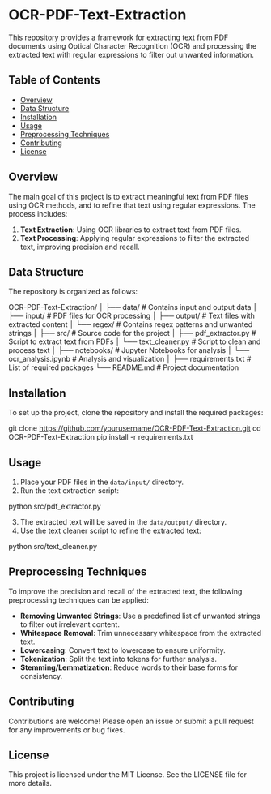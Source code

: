 # OCR-PDF-Text-Extraction

This repository provides a framework for extracting text from PDF documents using Optical Character Recognition (OCR) and processing the extracted text with regular expressions to filter out unwanted information.

## Table of Contents
- [Overview](#overview)
- [Data Structure](#data-structure)
- [Installation](#installation)
- [Usage](#usage)
- [Preprocessing Techniques](#preprocessing-techniques)
- [Contributing](#contributing)
- [License](#license)

## Overview

The main goal of this project is to extract meaningful text from PDF files using OCR methods, and to refine that text using regular expressions. The process includes:

1. **Text Extraction**: Using OCR libraries to extract text from PDF files.
2. **Text Processing**: Applying regular expressions to filter the extracted text, improving precision and recall.

## Data Structure

The repository is organized as follows:

OCR-PDF-Text-Extraction/
│
├── data/                  # Contains input and output data
│   ├── input/             # PDF files for OCR processing
│   ├── output/            # Text files with extracted content
│   └── regex/             # Contains regex patterns and unwanted strings
│
├── src/                   # Source code for the project
│   ├── pdf_extractor.py   # Script to extract text from PDFs
│   └── text_cleaner.py    # Script to clean and process text
│
├── notebooks/             # Jupyter Notebooks for analysis
│   └── ocr_analysis.ipynb  # Analysis and visualization
│
├── requirements.txt       # List of required packages
└── README.md              # Project documentation


## Installation

To set up the project, clone the repository and install the required packages:

git clone https://github.com/yourusername/OCR-PDF-Text-Extraction.git
cd OCR-PDF-Text-Extraction
pip install -r requirements.txt


## Usage

1. Place your PDF files in the `data/input/` directory.
2. Run the text extraction script:

python src/pdf_extractor.py


3. The extracted text will be saved in the `data/output/` directory.
4. Use the text cleaner script to refine the extracted text:

python src/text_cleaner.py


## Preprocessing Techniques

To improve the precision and recall of the extracted text, the following preprocessing techniques can be applied:

- **Removing Unwanted Strings**: Use a predefined list of unwanted strings to filter out irrelevant content.
- **Whitespace Removal**: Trim unnecessary whitespace from the extracted text.
- **Lowercasing**: Convert text to lowercase to ensure uniformity.
- **Tokenization**: Split the text into tokens for further analysis.
- **Stemming/Lemmatization**: Reduce words to their base forms for consistency.

## Contributing

Contributions are welcome! Please open an issue or submit a pull request for any improvements or bug fixes.

## License

This project is licensed under the MIT License. See the LICENSE file for more details.
```
